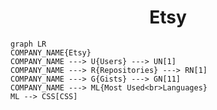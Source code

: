 <h1 align="center">Etsy</h1>

```mermaid
graph LR
COMPANY_NAME{Etsy}
COMPANY_NAME ---> U{Users} ---> UN[1]
COMPANY_NAME ---> R{Repositories} ---> RN[1]
COMPANY_NAME ---> G{Gists} ---> GN[11]
COMPANY_NAME ---> ML{Most Used<br>Languages}
ML --> CSS[CSS]
```
